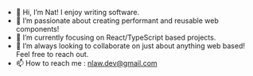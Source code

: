 - 👋 Hi, I’m Nat! I enjoy writing software.
- 👀 I’m passionate about creating performant and reusable web components!
- 🌱 I’m currently focusing on React/TypeScript based projects.
- 💞️ I’m always looking to collaborate on just about anything web based! Feel free to reach out.
- 📫 How to reach me : nlaw.dev@gmail.com

<!---
nlaw23/nlaw23 is a ✨ special ✨ repository because its `README.md` (this file) appears on your GitHub profile.
You can click the Preview link to take a look at your changes.
--->
